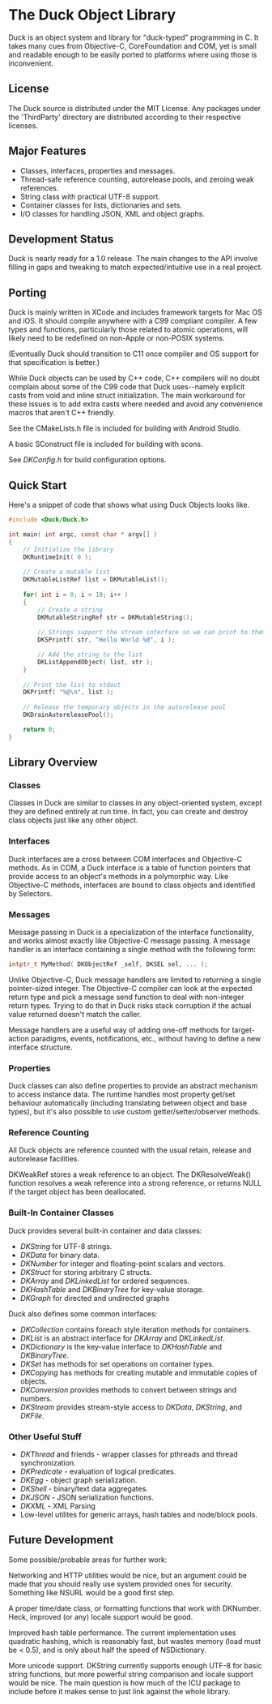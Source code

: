 # The Duck Object Library

Duck is an object system and library for "duck-typed" programming in C. It takes
many cues from Objective-C, CoreFoundation and COM, yet is small and readable
enough to be easily ported to platforms where using those is inconvenient.


## License

The Duck source is distributed under the MIT License. Any packages under the
'ThirdParty' directory are distributed according to their respective licenses.


## Major Features

* Classes, interfaces, properties and messages.
* Thread-safe reference counting, autorelease pools, and zeroing weak references.
* String class with practical UTF-8 support.
* Container classes for lists, dictionaries and sets.
* I/O classes for handling JSON, XML and object graphs.


## Development Status

Duck is nearly ready for a 1.0 release. The main changes to the API involve filling
in gaps and tweaking to match expected/intuitive use in a real project.


## Porting

Duck is mainly written in XCode and includes framework targets for Mac OS and iOS. It
should compile anywhere with a C99 compliant compiler. A few types and functions,
particularly those related to atomic operations, will likely need to be redefined
on non-Apple or non-POSIX systems.

(Eventually Duck should transition to C11 once compiler and OS support for that
specification is better.)

While Duck objects can be used by C++ code, C++ compilers will no doubt complain
about some of the C99 code that Duck uses--namely explicit casts from void and
inline struct initialization. The main workaround for these issues is to add extra
casts where needed and avoid any convenience macros that aren't C++ friendly.

See the CMakeLists.h file is included for building with Android Studio.

A basic SConstruct file is included for building with scons.

See *DKConfig.h* for build configuration options.


## Quick Start

Here's a snippet of code that shows what using Duck Objects looks like.

```C
#include <Duck/Duck.h>

int main( int argc, const char * argv[] )
{
    // Initialize the library
    DKRuntimeInit( 0 );
    
    // Create a mutable list
    DKMutableListRef list = DKMutableList();
    
    for( int i = 0; i < 10; i++ )
    {
        // Create a string
        DKMutableStringRef str = DKMutableString();
        
        // Strings support the stream interface so we can print to them thusly
        DKSPrintf( str, "Hello World %d", i );

        // Add the string to the list
        DKListAppendObject( list, str );
    }
    
    // Print the list to stdout
    DKPrintf( "%@\n", list );
    
    // Release the temporary objects in the autorelease pool
    DKDrainAutoreleasePool();

    return 0;
}
```


## Library Overview

### Classes

Classes in Duck are similar to classes in any object-oriented system, except
they are defined entirely at run time. In fact, you can create and destroy class
objects just like any other object.

### Interfaces

Duck interfaces are a cross between COM interfaces and Objective-C methods. As
in COM, a Duck interface is a table of function pointers that provide access to
an object's methods in a polymorphic way. Like Objective-C methods, interfaces
are bound to class objects and identified by Selectors.

### Messages

Message passing in Duck is a specialization of the interface functionality, and
works almost exactly like Objective-C message passing. A message handler is an
interface containing a single method with the following form:

```C
intptr_t MyMethod( DKObjectRef _self, DKSEL sel, ... );
```

Unlike Objective-C, Duck message handlers are limited to returning a single
pointer-sized integer. The Objective-C compiler can look at the expected return
type and pick a message send function to deal with non-integer return types.
Trying to do that in Duck risks stack corruption if the actual value returned
doesn't match the caller.

Message handlers are a useful way of adding one-off methods for target-action
paradigms, events, notifications, etc., without having to define a new interface
structure.

### Properties

Duck classes can also define properties to provide an abstract mechanism to
access instance data. The runtime handles most property get/set behaviour
automatically (including translating between object and base types), but it's
also possible to use custom getter/setter/observer methods.

### Reference Counting

All Duck objects are reference counted with the usual retain, release and
autorelease facilities.

DKWeakRef stores a weak reference to an object. The DKResolveWeak() function
resolves a weak reference into a strong reference, or returns NULL if the
target object has been deallocated.

### Built-In Container Classes

Duck provides several built-in container and data classes:

* *DKString* for UTF-8 strings.
* *DKData* for binary data.
* *DKNumber* for integer and floating-point scalars and vectors.
* *DKStruct* for storing arbitrary C structs.
* *DKArray* and *DKLinkedList* for ordered sequences.
* *DKHashTable* and *DKBinaryTree* for key-value storage.
* *DKGraph* for directed and undirected graphs

Duck also defines some common interfaces:

* *DKCollection* contains foreach style iteration methods for containers.
* *DKList* is an abstract interface for *DKArray* and *DKLinkedList*.
* *DKDictionary* is the key-value interface to *DKHashTable* and *DKBinaryTree*.
* *DKSet* has methods for set operations on container types.
* *DKCopying* has methods for creating mutable and immutable copies of objects.
* *DKConversion* provides methods to convert between strings and numbers.
* *DKStream* provides stream-style access to *DKData*, *DKString*, and *DKFile*.

### Other Useful Stuff

* *DKThread* and friends - wrapper classes for pthreads and thread synchronization.
* *DKPredicate* - evaluation of logical predicates.
* *DKEgg* - object graph serialization.
* *DKShell* - binary/text data aggregates.
* *DKJSON* - JSON serialization functions.
* *DKXML* - XML Parsing
* Low-level utilites for generic arrays, hash tables and node/block pools.

## Future Development

Some possible/probable areas for further work:

Networking and HTTP utilities would be nice, but an argument could be made that you
should really use system provided ones for security. Something like NSURL would be a
good first step.

A proper time/date class, or formatting functions that work with DKNumber. Heck,
improved (or any) locale support would be good.

Improved hash table performance. The current implementation uses quadratic hashing,
which is reasonably fast, but wastes memory (load must be < 0.5), and is only about
half the speed of NSDictionary.

More unicode support. DKString currently supports enough UTF-8 for basic string
functions, but more powerful string comparison and locale support would be nice.
The main question is how much of the ICU package to include before it makes
sense to just link against the whole library.




